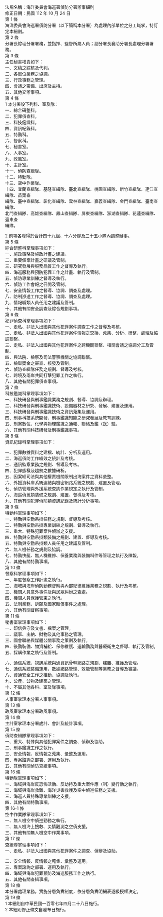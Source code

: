 法規名稱：海洋委員會海巡署偵防分署辦事細則  
修正日期：民國 112 年 10 月 24 日  
第 1 條  
海洋委員會海巡署偵防分署（以下簡稱本分署）為處理內部單位之分工職掌，特訂定本細則。  
第 2 條  
分署長綜理分署署務，並指揮、監督所屬人員；副分署長襄助分署長處理分署署務。  
第 3 條  
主任秘書權責如下：  
一、文稿之綜核及代判。  
二、各單位業務之協調。  
三、行政事務之管理。  
四、會議之籌備、出席及主持。  
五、其他交辦事項。  
第 4 條  
1 本分署設下列科、室及隊：  
一、綜合研整科。  
二、犯罪偵查科。  
三、科技鑑識科。  
四、資訊紀錄科。  
五、特勤科。  
六、督察科。  
七、秘書室。  
八、人事室。  
九、政風室。  
十、主計室。  
十一、偵防查緝隊。  
十二、特勤隊。  
十三、空中作業隊。  
十四、宜蘭查緝隊、基隆查緝隊、臺北查緝隊、桃園查緝隊、新竹查緝隊、連江查緝隊、苗栗查  
緝隊、臺中查緝隊、彰化查緝隊、雲林查緝隊、嘉義查緝隊、金門查緝隊、臺南查緝隊、  
北門查緝隊、高雄查緝隊、鳳山查緝隊、屏東查緝隊、澎湖查緝隊、花蓮查緝隊、臺東查  
緝隊。  


2 前項各隊得於合計四十九組、十六分隊及三十五小隊內調整辦事。  
第 5 條  
綜合研整科掌理事項如下：  
一、施政策略及施政計畫之建議。  
二、重要個案計畫之研議及管制。  
三、研究發展與服務品質工作之督導及執行。  
四、海巡服務與預防犯罪工作之計畫、執行及管制。  
五、偵防專業訓練之督導及執行。  
六、偵防工作會報之召開及管制。  
七、安全情報工作之督導、協調、調查及處理。  
八、防制滲透工作之督導、協調、調查及處理。  
九、情報職類人員任用之建議及管制。  
十、其他有關安全調查及綜合規劃事項。  
第 6 條  
犯罪偵查科掌理事項如下：  
一、走私、非法入出國與其他犯罪案件調查工作之督導及考核。  
二、走私、非法入出國與其他犯罪案件情報之交換、蒐集、分析、研整、處理及協調聯繫。  
三、走私、非法入出國與其他犯罪案件之跨機關聯繫、相關會議之協調分工及管制。  
四、與法院、檢察及司法警察機關之協調聯繫。  
五、檢舉獎金之審查、核發及管制。  
六、偵防查緝隊任務之規劃、督導及考核。  
七、跨境及兩岸共同打擊犯罪工作之執行。  
八、其他有關犯罪偵查事項。  
第 7 條  
科技鑑識科掌理事項如下：  
一、科技研發與刑事鑑識業務之規劃、督導、協調及辦理。  
二、科技研發與刑事鑑識技術、設備器材之研究、發展、建置及運用。  
三、科技研發與刑事鑑識技術之資訊蒐集及運用。  
四、刑事科技系統開發、刑事鑑識知能之研究發展及教育訓練。  
五、刑案數位、化學與物理鑑識之通報、聯絡及鑑（送）驗。  
六、其他有關科技研發及刑事鑑識事項。  
第 8 條  
資訊紀錄科掌理事項如下：  


一、犯罪數據資料之建檔、統計、分析及運用。  
二、海巡偵防工作績效之統計及考核。  
三、通訊監察業務之規劃、督導及考核。  
四、犯罪態樣及趨勢之數據研析。  
五、因案經司法與其他權責機關限制出海案件之資料彙整。  
六、外援資料庫系統連結與機密網路系統之規劃、建置及管理。  
七、偵防管理與外援系統查詢作業規定之執行及管制。  
八、海巡偵蒐類裝備之規劃、建置、督導及考核。  
九、其他有關犯罪偵防類資訊紀錄及統計分析事項。  
第 9 條  
特勤科掌理事項如下：  
一、特勤與空勤吊掛任務之規劃、督導及考核。  
二、特勤與空勤吊掛專業訓練之規劃、督導及執行。  
三、重大、特殊犯罪案件偵辦之支援。  
四、特勤與空勤吊掛類裝備之規劃、建置、督導及考核。  
五、特勤與空勤吊掛類人員任用之建議及管制。  
六、無人機任務之規劃及協調。  
七、特勤快艇、無人機維修、保養業務與裝備料件等管理之執行及陳報。  
八、其他有關特勤事項。  
第 10 條  
督察科掌理事項如下：  
一、年度督察工作計畫之執行。  
二、海域與海岸偵防勤務督察與內部紀律維護業務之規劃、執行及考核。  
三、機關人員意外事件及與民眾糾紛之查處。  
四、機關人員保護管束之執行。  
五、法制業務、訴願及國家賠償事件之處理。  
六、其他有關督察事項。  
第 11 條  
秘書室掌理事項如下：  
一、印信典守及文書、檔案之管理。  
二、議事、出納、財物及其他事務之管理。  
三、國會聯絡與媒體公關事務之策劃及執行。  
四、後勤裝備、物資補給、保修維護、運輸勤務與醫療衛生之督導、執行及管制。  
五、採購作業之執行及管制。  


六、通信系統、視訊系統與通資訊骨幹網路之規劃、建置、維護及管理。  
七、通信系統裝備運用，數據網路管理、效能管制等業務之督導及審議。  
八、資通安全工作之推動、協調及執行。  
九、公產、公物及建築之管理。  
十、不屬其他各科、室及隊事項。  
第 12 條  
人事室掌理本分署人事事項。  
第 13 條  
政風室掌理本分署政風事項。  
第 14 條  
主計室掌理本分署歲計、會計及統計事項。  
第 15 條  
偵防查緝隊掌理事項如下：  
一、重大、特殊與其他犯罪案件之調查、偵辦及協助。  
二、刑事鑑識工作之執行。  
三、安全情報、反情報之蒐集、彙整及運用。  
四、專案諮詢之部署、運用及執行。  
五、其他有關偵防查緝事項。  
第 16 條  
特勤隊掌理事項如下：  
一、海域與海岸反恐怖活動、反劫持及重大案件應（制）變行動之執行。  
二、海域與海岸救難、海洋災害救護及空中偵巡任務之支援。  
三、海巡人員特殊專業訓練之支援。  
四、其他有關特勤事項。  
第 16-1 條  
空中作業隊掌理事項如下：  
一、無人機空中偵巡勤務之執行。  
二、無人機海上搜救、災情觀測之空偵支援。  
三、其他有關無人機空中作業事項。  
第 17 條  
查緝隊掌理事項如下：  
一、走私、非法入出國與其他犯罪案件之調查、偵辦及協助。  


二、安全情報、反情報之蒐集、彙整及運用。  
三、專案諮詢之部署、運用及執行。  
四、海域與海岸犯罪預防及海巡服務工作之執行。  
五、其他有關查緝事項。  
第 18 條  
本分署處理業務，實施分層負責制度，依分層負責明細表逐級授權決定。  
第 19 條  
1 本細則自中華民國一百零七年四月二十八日施行。  
2 本細則修正條文自發布日施行。  


